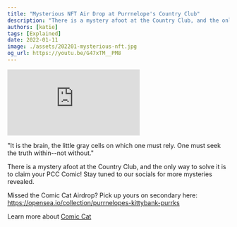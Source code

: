```yaml
---
title: "Mysterious NFT Air Drop at Purrnelope's Country Club"
description: "There is a mystery afoot at the Country Club, and the only way to solve it is to claim your PCC Comic! Stay tuned to our socials for more mysteries revealed."
authors: [katie]
tags: [Explained]
date: 2022-01-11
image: ./assets/202201-mysterious-nft.jpg
og_url: https://youtu.be/G47xTM__PM8
---
```


<iframe src="https://www.youtube.com/embed/G47xTM__PM8" title="YouTube video player" frameborder="0" allow="accelerometer; autoplay; clipboard-write; encrypted-media; gyroscope; picture-in-picture" allowFullScreen></iframe>

<!--truncate-->

"It is the brain, the little gray cells on which one must rely. One must seek the truth within--not without."

There is a mystery afoot at the Country Club, and the only way to solve it is to claim your PCC Comic! Stay tuned to our socials for more mysteries revealed.

Missed the Comic Cat Airdrop? Pick up yours on secondary here: https://opensea.io/collection/purrnelopes-kittybank-purrks

Learn more about [Comic Cat](/collections/kittyvault-purrks/comic-cat)
